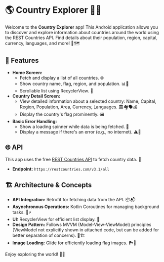 # 🌎 Country Explorer 📱✨

Welcome to the **Country Explorer** app! This Android application allows you to discover and explore information about countries around the world using the REST Countries API. Find details about their population, region, capital, currency, languages, and more! 🎉🗺️

## 📜 Features

-   **Home Screen:**
    -   Fetch and display a list of all countries. 🌐
    -   Show country name, flag, region, and population. 📊🚩
    -   Scrollable list using RecyclerView. 📜
-   **Country Detail Screen:**
    -   View detailed information about a selected country: Name, Capital, Region, Population, Area, Currency, Languages. 🏛️🏘️🗣️💰
    -   Display the country's flag prominently. 🖼️
-   **Basic Error Handling:**
    -   Show a loading spinner while data is being fetched. 🔄
    -   Display a message if there's an error (e.g., no internet). ⚠️📶

## 🌐 API

This app uses the free [REST Countries API](https://restcountries.com/) to fetch country data. 📡

-   **Endpoint:** `https://restcountries.com/v3.1/all`

## 🏗️ Architecture & Concepts

-   **API Integration:** Retrofit for fetching data from the API. 📦📬
-   **Asynchronous Operations:** Kotlin Coroutines for managing background tasks. 💪⚡
-   **UI:** RecyclerView for efficient list display. 📜
-   **Design Pattern:** Follows MVVM (Model-View-ViewModel) principles (ViewModel not explicitly shown in attached code, but can be added for better separation of concerns). 🧱🏗️
-   **Image Loading:** Glide for efficiently loading flag images. 🏞️🚀

Enjoy exploring the world! 🥳✨
